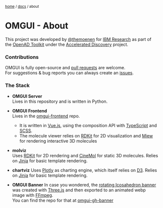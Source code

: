 <sub>[home](../#readme) / [docs](readme.md) / about</sub>

# OMGUI - About

This project was developed by [@themoenen](https://github.com/themoenen) for [IBM Research](https://research.ibm.com) as part of the [OpenAD Toolkit](https://openad.accelerate.science/) under the [Accelerated Discovery](https://accelerate.science) project.

### Contributions

OMGUI is fully open-source and [pull requests](../../../pulls) are welcome.  
For suggestions & bug reports you can always create an [issues](../../../issues).

### The Stack

-   **OMGUI Server**  
    Lives in this repository and is written in Python.

-   **OMGUI Frontend**  
    Lives in the [omgui-frontend] repo.

    -   It is written in [Vue.js], using the composition API with [TypeScript] and [SCSS].
    -   The molecule viewer relies on [RDKit] for 2D visualization and [Miew] for rendering interactive 3D molecules

-   **molviz**  
    Uses [RDKit] for 2D rendering and [CineMol] for static 3D molecules.
    Relies on [Jinja] for basic template rendering.

-   **chartviz**
    Uses [Plotly] as charting engine, which itself relies on [D3].
    Relies on [Jinja] for basic template rendering.

-   **OMGUI Banner**
    In case you wondered, the [rotating Icosahedron banner](assets/omgui-header.webp) was created with [Three.js] and then exported to an animated webp image with [FFmpeg].  
     You can find the repo for that at [omgui-gh-banner]

[chartviz]: chartviz.md
[molviz]: molviz.md
[Vue.js]: https://vuejs.org/
[TypeScript]: https://www.typescriptlang.org
[SCSS]: https://sass-lang.com
[RDKit]: https://github.com/rdkit/rdkit#readme
[Miew]: https://github.com/epam/miew#readme
[Jinja]: https://jinja.palletsprojects.com
[CineMol]: https://github.com/moltools/CineMol#readme
[omgui-frontend]: https://github.com/acceleratedscience/omgui-frontend
[Plotly]: https://plotly.com/python
[D3]: https://d3js.org
[Three.js]: https://threejs.org
[FFmpeg]: https://www.ffmpeg.org
[omgui-gh-banner]: http://github.com/themoenen/omgui-gh-banner
